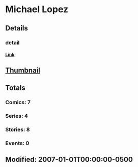 # Michael  Lopez 
## Details
### detail
#### [Link](http://marvel.com/comics/creators/4885/michael_lopez?utm_campaign=apiRef&utm_source=225578a89fc76f3d20fbffda5d17a88d)
## [Thumbnail](http://i.annihil.us/u/prod/marvel/i/mg/b/40/image_not_available.jpg)
## Totals
### Comics: 7
### Series: 4
### Stories: 8
### Events: 0
## Modified: 2007-01-01T00:00:00-0500
